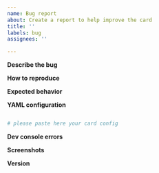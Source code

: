 ```yaml
---
name: Bug report
about: Create a report to help improve the card
title: ''
labels: bug
assignees: ''

---
```


**Describe the bug**
<!-- A clear and concise description of what the bug is. -->

**How to reproduce**
<!-- Steps to reproduce the behavior. -->

**Expected behavior**
<!-- A clear and concise description of what you expected to happen. -->

**YAML configuration**
```yaml

# please paste here your card config

```

**Dev console errors**
<!-- Please open dev console in your browser and check whether errors appear which seems to be related to the card -->

**Screenshots**
<!-- If applicable, add screenshots to help explain your problem. -->

**Version**
<!-- What is the version of the card? -->
<!-- The best and most reliable way to check the version is to look at the Developer Tools Console in your browser (Win-Chrome - F12 key) -->

<!-- If regression happened after updating Home assistant please add HA version as well. -->
